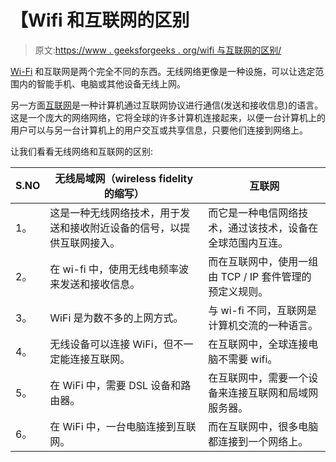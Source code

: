 # 【Wifi 和互联网的区别

> 原文:[https://www . geeksforgeeks . org/wifi 与互联网的区别/](https://www.geeksforgeeks.org/difference-between-wifi-and-internet/)

[Wi-Fi](https://www.geeksforgeeks.org/basics-of-wi-fi/) 和互联网是两个完全不同的东西。无线网络更像是一种设施，可以让选定范围内的智能手机、电脑或其他设备无线上网。

另一方面[互联网](https://www.geeksforgeeks.org/the-internet-and-the-web/)是一种计算机通过互联网协议进行通信(发送和接收信息)的语言。这是一个庞大的网络网络，它将全球的许多计算机连接起来，以便一台计算机上的用户可以与另一台计算机上的用户交互或共享信息，只要他们连接到网络上。

让我们看看无线网络和互联网的区别:

| S.NO | 无线局域网（wireless fidelity 的缩写） | 互联网 |
| --- | --- | --- |
| 1。 | 这是一种无线网络技术，用于发送和接收附近设备的信号，以提供互联网接入。 | 而它是一种电信网络技术，通过该技术，设备在全球范围内互连。 |
| 2。 | 在 wi-fi 中，使用无线电频率波来发送和接收信息。 | 而在互联网中，使用一组由 TCP / IP 套件管理的预定义规则。 |
| 3。 | WiFi 是为数不多的上网方式。 | 与 wi-fi 不同，互联网是计算机交流的一种语言。 |
| 4。 | 无线设备可以连接 WiFi，但不一定能连接互联网。 | 在互联网中，全球连接电脑不需要 wifi。 |
| 5。 | 在 WiFi 中，需要 DSL 设备和路由器。 | 在互联网中，需要一个设备来连接互联网和局域网服务器。 |
| 6。 | 在 WiFi 中，一台电脑连接到互联网。 | 而在互联网中，很多电脑都连接到一个网络上。 |